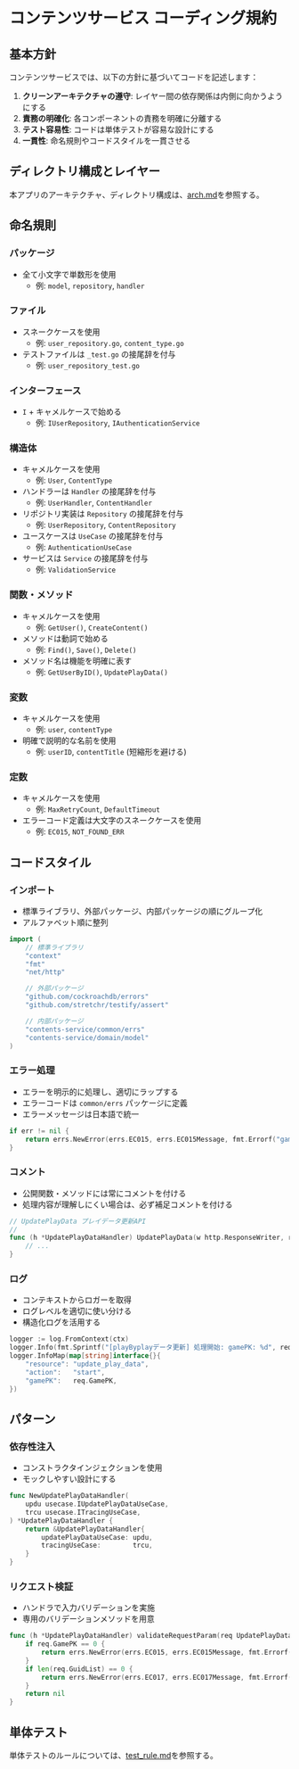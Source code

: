 # コンテンツサービス コーディング規約

## 基本方針

コンテンツサービスでは、以下の方針に基づいてコードを記述します：

1. **クリーンアーキテクチャの遵守**: レイヤー間の依存関係は内側に向かうようにする
2. **責務の明確化**: 各コンポーネントの責務を明確に分離する
3. **テスト容易性**: コードは単体テストが容易な設計にする
4. **一貫性**: 命名規則やコードスタイルを一貫させる

## ディレクトリ構成とレイヤー

本アプリのアーキテクチャ、ディレクトリ構成は、[arch.md](./arch.md)を参照する。

## 命名規則

### パッケージ

- 全て小文字で単数形を使用
  - 例: `model`, `repository`, `handler`

### ファイル

- スネークケースを使用
  - 例: `user_repository.go`, `content_type.go`
- テストファイルは `_test.go` の接尾辞を付与
  - 例: `user_repository_test.go`

### インターフェース

- `I` + キャメルケースで始める
  - 例: `IUserRepository`, `IAuthenticationService`

### 構造体

- キャメルケースを使用
  - 例: `User`, `ContentType`
- ハンドラーは `Handler` の接尾辞を付与
  - 例: `UserHandler`, `ContentHandler`
- リポジトリ実装は `Repository` の接尾辞を付与
  - 例: `UserRepository`, `ContentRepository`
- ユースケースは `UseCase` の接尾辞を付与
  - 例: `AuthenticationUseCase`
- サービスは `Service` の接尾辞を付与
  - 例: `ValidationService`

### 関数・メソッド

- キャメルケースを使用
  - 例: `GetUser()`, `CreateContent()`
- メソッドは動詞で始める
  - 例: `Find()`, `Save()`, `Delete()`
- メソッド名は機能を明確に表す
  - 例: `GetUserByID()`, `UpdatePlayData()`

### 変数

- キャメルケースを使用
  - 例: `user`, `contentType`
- 明確で説明的な名前を使用
  - 例: `userID`, `contentTitle` (短縮形を避ける)

### 定数

- キャメルケースを使用
  - 例: `MaxRetryCount`, `DefaultTimeout`
- エラーコード定義は大文字のスネークケースを使用
  - 例: `EC015`, `NOT_FOUND_ERR`

## コードスタイル

### インポート

- 標準ライブラリ、外部パッケージ、内部パッケージの順にグループ化
- アルファベット順に整列

```go
import (
    // 標準ライブラリ
    "context"
    "fmt"
    "net/http"

    // 外部パッケージ
    "github.com/cockroachdb/errors"
    "github.com/stretchr/testify/assert"

    // 内部パッケージ
    "contents-service/common/errs"
    "contents-service/domain/model"
)
```

### エラー処理

- エラーを明示的に処理し、適切にラップする
- エラーコードは `common/errs` パッケージに定義
- エラーメッセージは日本語で統一

```go
if err != nil {
    return errs.NewError(errs.EC015, errs.EC015Message, fmt.Errorf("gamePK is required"))
}
```

### コメント

- 公開関数・メソッドには常にコメントを付ける
- 処理内容が理解しにくい場合は、必ず補足コメントを付ける

```go
// UpdatePlayData プレイデータ更新API
//
func (h *UpdatePlayDataHandler) UpdatePlayData(w http.ResponseWriter, r *http.Request) {
    // ...
}
```

### ログ

- コンテキストからロガーを取得
- ログレベルを適切に使い分ける
- 構造化ログを活用する

```go
logger := log.FromContext(ctx)
logger.Info(fmt.Sprintf("[playByplayデータ更新] 処理開始: gamePK: %d", req.GamePK))
logger.InfoMap(map[string]interface{}{
    "resource": "update_play_data",
    "action":   "start",
    "gamePK":   req.GamePK,
})
```

## パターン

### 依存性注入

- コンストラクタインジェクションを使用
- モックしやすい設計にする

```go
func NewUpdatePlayDataHandler(
    updu usecase.IUpdatePlayDataUseCase,
    trcu usecase.ITracingUseCase,
) *UpdatePlayDataHandler {
    return &UpdatePlayDataHandler{
        updatePlayDataUseCase: updu,
        tracingUseCase:        trcu,
    }
}
```

### リクエスト検証

- ハンドラで入力バリデーションを実施
- 専用のバリデーションメソッドを用意

```go
func (h *UpdatePlayDataHandler) validateRequestParam(req UpdatePlayDataRequest) error {
    if req.GamePK == 0 {
        return errs.NewError(errs.EC015, errs.EC015Message, fmt.Errorf("gamePK is required"))
    }
    if len(req.GuidList) == 0 {
        return errs.NewError(errs.EC017, errs.EC017Message, fmt.Errorf("guidList is required"))
    }
    return nil
}
```

## 単体テスト

単体テストのルールについては、[test_rule.md](./test_rule.md)を参照する。
